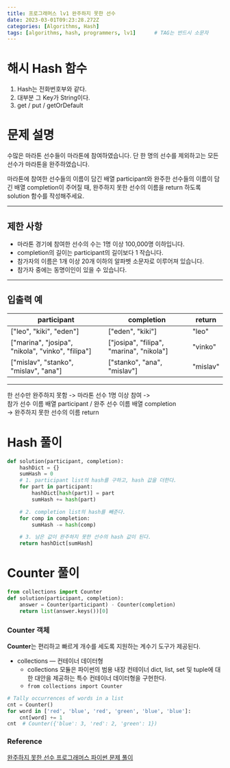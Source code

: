 ```yaml
---
title: 프로그래머스 lv1 완주하지 못한 선수
date: 2023-03-01T09:23:28.272Z
categories: [Algorithms, Hash]
tags: [algorithms, hash, programmers, lv1]		# TAG는 반드시 소문자
---
```


# 해시 Hash 함수
1. Hash는 전화번호부와 같다.
2. 대부분 그 Key가 String이다.
3. get / put / getOrDefault

# 문제 설명
수많은 마라톤 선수들이 마라톤에 참여하였습니다. 단 한 명의 선수를 제외하고는 모든 선수가 마라톤을 완주하였습니다.

마라톤에 참여한 선수들의 이름이 담긴 배열 participant와 완주한 선수들의 이름이 담긴 배열 completion이 주어질 때, 완주하지 못한 선수의 이름을 return 하도록 solution 함수를 작성해주세요.

---

## 제한 사항
* 마라톤 경기에 참여한 선수의 수는 1명 이상 100,000명 이하입니다.
* completion의 길이는 participant의 길이보다 1 작습니다.
* 참가자의 이름은 1개 이상 20개 이하의 알파벳 소문자로 이루어져 있습니다.
* 참가자 중에는 동명이인이 있을 수 있습니다.

---

## 입출력 예

|participant	|completion	|return|
|---------|---------|---------|
|["leo", "kiki", "eden"]|	["eden", "kiki"]	|"leo"|
|["marina", "josipa", "nikola", "vinko", "filipa"]	|["josipa", "filipa", "marina", "nikola"]|	"vinko"|
|["mislav", "stanko", "mislav", "ana"]	|["stanko", "ana", "mislav"]|	"mislav"|

---

한 선수만 완주하지 못함 -> 마라톤 선수 1명 이상 참여 ->   
참가 선수 이름 배열 participant / 완주 선수 이름 배열 completion  
->  완주하지 못한 선수의 이름 return

# Hash 풀이
```python
def solution(participant, completion):
    hashDict = {}
    sumHash = 0
    # 1. participant list의 hash를 구하고, hash 값을 더한다.
    for part in participant:
        hashDict[hash(part)] = part
        sumHash += hash(part)

    # 2. completion list의 hash를 빼준다.
    for comp in completion:
        sumHash -= hash(comp)

    # 3. 남은 값이 완주하지 못한 선수의 hash 값이 된다.
    return hashDict[sumHash]
```

# Counter 풀이
```python
from collections import Counter
def solution(participant, completion):
    answer = Counter(participant) - Counter(completion)
    return list(answer.keys())[0]
```

### Counter 객체
**Counter**는 편리하고 빠르게 개수를 세도록 지원하는 계수기 도구가 제공된다.
* collections — 컨테이너 데이터형
    * collections 모듈은 파이썬의 범용 내장 컨테이너 dict, list, set 및 tuple에 대한 대안을 제공하는 특수 컨테이너 데이터형을 구현한다.
    * `from collections import Counter`

```python
# Tally occurrences of words in a list
cnt = Counter()
for word in ['red', 'blue', 'red', 'green', 'blue', 'blue']:
    cnt[word] += 1
cnt  # Counter({'blue': 3, 'red': 2, 'green': 1})
```

### Reference
[완주하지 못한 선수 프로그래머스 파이썬 문제 풀이](https://www.youtube.com/watch?v=cJ9xdW_hqR4)